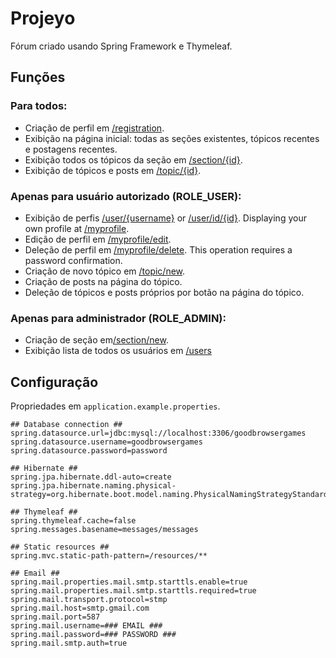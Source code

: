 # **Projeyo**
Fórum criado usando Spring Framework e Thymeleaf.


## Funções
### Para todos: 
- Criação de perfil em [/registration](http://localhost:8080/forum/registration).
- Exibição na página inicial: todas as seções existentes, tópicos recentes e postagens recentes.
- Exibição todos os tópicos da seção em [/section/{id}](http://localhost:8080/forum/section/1).
- Exibição de tópicos e posts em [/topic/{id}](http://localhost:8080/forum/topic/1).

### Apenas para usuário autorizado (ROLE_USER):
- Exibição de perfis [/user/{username}](http://localhost:8080/forum/user/user) or [/user/id/{id}](http://localhost:8080/forum/user/id/1). Displaying your own profile at [/myprofile](http://localhost:8080/forum/myprofile).
- Edição de perfil em [/myprofile/edit](http://localhost:8080/forum/myprofile/edit).
- Deleção de perfil em [/myprofile/delete](http://localhost:8080/forum/myprofile/delete). This operation requires a password confirmation.
- Criação de novo tópico em [/topic/new](http://localhost:8080/forum/topic/new).
- Criação de posts na página do tópico.
- Deleção de tópicos e posts próprios por botão na página do tópico.


### Apenas para administrador (ROLE_ADMIN): 
- Criação de seção em[/section/new](http://localhost:8080/forum/section/new).
- Exibição lista de todos os usuários em [/users](http://localhost:8080/forum//users)

## Configuração
Propriedades em `application.example.properties`.

```properties
## Database connection ##
spring.datasource.url=jdbc:mysql://localhost:3306/goodbrowsergames
spring.datasource.username=goodbrowsergames
spring.datasource.password=password

## Hibernate ##
spring.jpa.hibernate.ddl-auto=create
spring.jpa.hibernate.naming.physical-strategy=org.hibernate.boot.model.naming.PhysicalNamingStrategyStandardImpl

## Thymeleaf ##
spring.thymeleaf.cache=false
spring.messages.basename=messages/messages

## Static resources ##
spring.mvc.static-path-pattern=/resources/**

## Email ##
spring.mail.properties.mail.smtp.starttls.enable=true
spring.mail.properties.mail.smtp.starttls.required=true
spring.mail.transport.protocol=stmp
spring.mail.host=smtp.gmail.com
spring.mail.port=587
spring.mail.username=### EMAIL ###
spring.mail.password=### PASSWORD ### 
spring.mail.smtp.auth=true
```